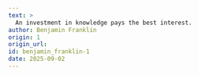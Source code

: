 ```yaml
---
text: >
  An investment in knowledge pays the best interest.
author: Benjamin Franklin
origin: 1
origin_url:
id: benjamin_franklin-1
date: 2025-09-02 
---
```

